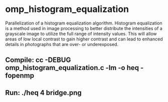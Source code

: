 # omp_histogram_equalization

Parallelization of a histogram equalization algorithm. Histogram equalization is a method used in image processing to better distribute the intensities of a grayscale image to utilize the full range of intensity values. This will allow areas of low local contrast to gain higher contrast and can lead to enhanced details in photographs that are over- or underexposed.

## Compile: cc -DEBUG omp_histogram_equalization.c -lm -o heq -fopenmp
## Run: ./heq 4 bridge.png
